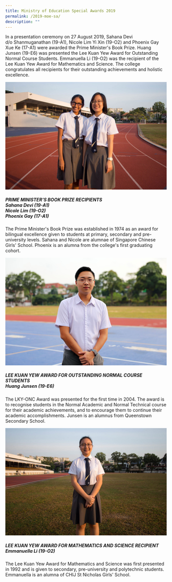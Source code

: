 ```yaml
---
title: Ministry of Education Special Awards 2019
permalink: /2019-moe-sa/
description: ""
---
```

In a presentation ceremony on 27 August 2019, Sahana Devi d/o Shanmuganathan (19-A1), Nicole Lim Yi Xin (19-O2) and Phoenix Gay Xue Ke (17-A1) were awarded the Prime Minister's Book Prize. Huang Junsen (19-E6) was presented the Lee Kuan Yew Award for Outstanding Normal Course Students. Emmanuella Li (19-O2) was the recipient of the Lee Kuan Yew Award for Mathematics and Science. The college congratulates all recipients for their outstanding achievements and holistic excellence.

![](/images/2019-Scholars-PMBP.jpg)

##### PRIME MINISTER'S BOOK PRIZE RECIPIENTS<br>Sahana Devi (19-A1)<br>Nicole Lim (19-O2)<br>Phoenix Gay (17-A1)

The Prime Minister's Book Prize was established in 1974 as an award for bilingual excellence given to students at primary, secondary and pre-university levels. Sahana and Nicole are alumnae of Singapore Chinese Girls' School. Phoenix is an alumna from the college's first graduating cohort.

![](/images/2019-Scholars-ONC.jpg)

##### LEE KUAN YEW AWARD FOR OUTSTANDING NORMAL COURSE STUDENTS<br>Huang Junsen (19-E6)

The LKY-ONC Award was presented for the first time in 2004. The award is to recognise students in the Normal Academic and Normal Technical course for their academic achievements, and to encourage them to continue their academic accomplishments. Junsen is an alumnus from Queenstown Secondary School.

![](/images/2019-Scholars-LKYMS.jpg)

##### LEE KUAN YEW AWARD FOR MATHEMATICS AND SCIENCE RECIPIENT<br>Emmanuella Li (19-O2)

The Lee Kuan Yew Award for Mathematics and Science was first presented in 1992 and is given to secondary, pre-university and polytechnic students. Emmanuella is an alumna of CHIJ St Nicholas Girls' School.